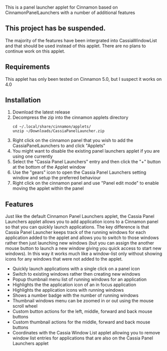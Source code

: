 This is a panel launcher applet for Cinnamon based on CinnamonPanelLaunchers with a number of additional features

## This project has be suspended.
The majority of the features have been intergrated into CassiaWindowList and that should be used instead of this applet.
There are no plans to continue work on this applet.

## Requirements
This applet has only been tested on Cinnamon 5.0, but I suspect it works on 4.0

## Installation
1. Download the latest release
2. Decompress the zip into the cinnamon applets directory
    ```
    cd ~/.local/share/cinnamon/applets/
    unzip ~/Downloads/CassiaPanelLauncher.zip
    ```
3. Right click on the cinnamon panel that you wish to add the CassiaPanelLaunchers to and click "Applets"
4. You might want to disable the existing panel launchers applet if you are using one currently
5. Select the "Cassia Panel Launchers" entry and then click the "+" button at the bottom of the Applet window
6. Use the "gears" icon to open the Cassia Panel Launchers setting window and setup the preferred behaviour
7. Right click on the cinnamon panel and use "Panel edit mode" to enable moving the applet within the panel

## Features
Just like the default Cinnamon Panel Launchers applet, the Cassia Panel Launchers applet allows you to add application icons to a
Cinnamon panel so that you can quickly launch applications. The key difference is that Cassia Panel Launcher keeps track of
the running windows for each application added to the applet and allows you to switch to those windows rather then just launching
new windows (but you can assign the another mouse button to launch a new window giving you quick access to start new windows). 
In this way it works much like a window-list only without showing icons for any windows that were not added to the applet.

 * Quickly launch applications with a single click on a panel icon
 * Switch to existing windows rather then creating new windows
 * Popup thumbnail menu list of running windows for an application
 * Highlights the the application icon of an in focus application
 * Highlights the application icons with running windows
 * Shows a number badge with the number of running windows
 * Thumbnail windows menu can be zoomed in or out using the mouse scroll wheel
 * Custom button actions for the left, middle, forward and back mouse buttons
 * Custom thumbnail actions for the middle, forward and back mouse buttons
 * Coordinates with the Cassia Window List applet allowing you to remove window list entries for applications that are also on the Cassia Panel Launchers applet

